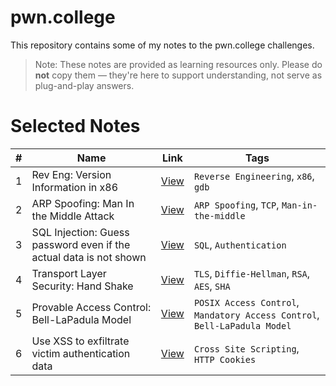 # pwn.college

This repository contains some of my notes to the pwn.college challenges.

> Note: These notes are provided as learning resources only. Please do **not** copy them — they're here to support understanding, not serve as plug-and-play answers.

# Selected Notes

| #  | Name                   | Link              | Tags     |
|----|--------------------------------|------------------|---------|
| 1  | Rev Eng: Version Information in x86         | [View](notes/intro_to_cyber/rev_eng/version_info_x86.md) | `Reverse Engineering`, `x86`, `gdb`        |
| 2  | ARP Spoofing: Man In the Middle Attack         | [View](notes/intro_to_cyber/net_comm/mitm.md) | `ARP Spoofing`, `TCP`, `Man-in-the-middle`        |
| 3  | SQL Injection: Guess password even if the actual data is not shown         | [View](notes/intro_to_cyber/web_sec/sqli.md#5) | `SQL`, `Authentication`        |
| 4  | Transport Layer Security: Hand Shake        | [View](notes/intro_to_cyber/crypto/tls.md#2) | `TLS`, `Diffie-Hellman`, `RSA`, `AES`, `SHA`        |
| 5  | Provable Access Control: Bell-LaPadula Model        | [View](notes/intro_to_cyber/access_control/README.md) | `POSIX Access Control`, `Mandatory Access Control`, `Bell-LaPadula Model`      |
| 6  | Use XSS to exfiltrate victim authentication data       | [View](notes/intro_to_cyber/web_sec/xss.md#7) | `Cross Site Scripting`, `HTTP Cookies`     |
